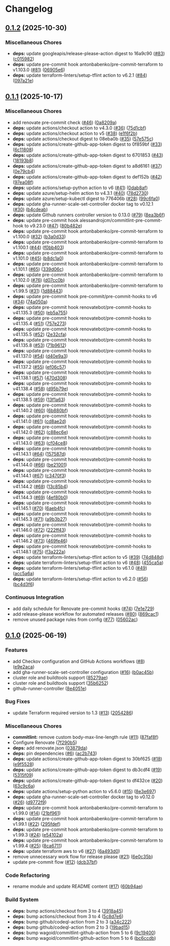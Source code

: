 # Changelog

## [0.1.2](https://github.com/opzkit/terraform-aws-k8s-addons-github-runners-controller/compare/v0.1.1...v0.1.2) (2025-10-30)


### Miscellaneous Chores

* **deps:** update googleapis/release-please-action digest to 16a9c90 ([#83](https://github.com/opzkit/terraform-aws-k8s-addons-github-runners-controller/issues/83)) ([c015982](https://github.com/opzkit/terraform-aws-k8s-addons-github-runners-controller/commit/c0159820fa9d5399eb23c3c3043072734922d0e0))
* **deps:** update pre-commit hook antonbabenko/pre-commit-terraform to v1.103.0 ([#81](https://github.com/opzkit/terraform-aws-k8s-addons-github-runners-controller/issues/81)) ([06905e6](https://github.com/opzkit/terraform-aws-k8s-addons-github-runners-controller/commit/06905e6ddc977ca27b5b0355c3dd2de31057de2c))
* **deps:** update terraform-linters/setup-tflint action to v6.2.1 ([#84](https://github.com/opzkit/terraform-aws-k8s-addons-github-runners-controller/issues/84)) ([097a21e](https://github.com/opzkit/terraform-aws-k8s-addons-github-runners-controller/commit/097a21ef43224fecc15f59b3a9fc464790286bac))

## [0.1.1](https://github.com/opzkit/terraform-aws-k8s-addons-github-runners-controller/compare/v0.1.0...v0.1.1) (2025-10-17)


### Miscellaneous Chores

* add renovate pre-commit check ([#46](https://github.com/opzkit/terraform-aws-k8s-addons-github-runners-controller/issues/46)) ([0a8209a](https://github.com/opzkit/terraform-aws-k8s-addons-github-runners-controller/commit/0a8209a819fb2c646a9da6c7ce853952e5d0458a))
* **deps:** update actions/checkout action to v4.3.0 ([#36](https://github.com/opzkit/terraform-aws-k8s-addons-github-runners-controller/issues/36)) ([75d1cbf](https://github.com/opzkit/terraform-aws-k8s-addons-github-runners-controller/commit/75d1cbf2fc7b5a2a9e4577958e9a025d6ca03344))
* **deps:** update actions/checkout action to v5 ([#38](https://github.com/opzkit/terraform-aws-k8s-addons-github-runners-controller/issues/38)) ([e1f6f2b](https://github.com/opzkit/terraform-aws-k8s-addons-github-runners-controller/commit/e1f6f2b4ea826d314e91a80ac8f1557b02e97989))
* **deps:** update actions/checkout digest to 08eba0b ([#35](https://github.com/opzkit/terraform-aws-k8s-addons-github-runners-controller/issues/35)) ([57e575c](https://github.com/opzkit/terraform-aws-k8s-addons-github-runners-controller/commit/57e575c9d8639e38ba0f70bacfa9c2e262d886c0))
* **deps:** update actions/create-github-app-token digest to 0f859bf ([#33](https://github.com/opzkit/terraform-aws-k8s-addons-github-runners-controller/issues/33)) ([6c11808](https://github.com/opzkit/terraform-aws-k8s-addons-github-runners-controller/commit/6c11808f43d99c417dae8ccb242d812c20ac2b75))
* **deps:** update actions/create-github-app-token digest to 6701853 ([#43](https://github.com/opzkit/terraform-aws-k8s-addons-github-runners-controller/issues/43)) ([18193b8](https://github.com/opzkit/terraform-aws-k8s-addons-github-runners-controller/commit/18193b8c3acded1d76ff238f71566abd3ecb8454))
* **deps:** update actions/create-github-app-token digest to a8d6161 ([#37](https://github.com/opzkit/terraform-aws-k8s-addons-github-runners-controller/issues/37)) ([0e79cb4](https://github.com/opzkit/terraform-aws-k8s-addons-github-runners-controller/commit/0e79cb4be18df1b05241d386243b3f644604b046))
* **deps:** update actions/create-github-app-token digest to def152b ([#42](https://github.com/opzkit/terraform-aws-k8s-addons-github-runners-controller/issues/42)) ([97ea08f](https://github.com/opzkit/terraform-aws-k8s-addons-github-runners-controller/commit/97ea08f8cb27bee46b4439b1efa29649f0ccc632))
* **deps:** update actions/setup-python action to v6 ([#41](https://github.com/opzkit/terraform-aws-k8s-addons-github-runners-controller/issues/41)) ([0dab8af](https://github.com/opzkit/terraform-aws-k8s-addons-github-runners-controller/commit/0dab8afb1d768d09eca7faf27ad2ee784906271b))
* **deps:** update azure/setup-helm action to v4.3.1 ([#40](https://github.com/opzkit/terraform-aws-k8s-addons-github-runners-controller/issues/40)) ([78d2730](https://github.com/opzkit/terraform-aws-k8s-addons-github-runners-controller/commit/78d2730bbdcc6b749192bd770e570c9b49c769db))
* **deps:** update azure/setup-kubectl digest to 776406b ([#28](https://github.com/opzkit/terraform-aws-k8s-addons-github-runners-controller/issues/28)) ([99c6fa0](https://github.com/opzkit/terraform-aws-k8s-addons-github-runners-controller/commit/99c6fa0a40846e356317d3f7b96922eed7fed6ee))
* **deps:** update gha-runner-scale-set-controller docker tag to v0.12.1 ([#30](https://github.com/opzkit/terraform-aws-k8s-addons-github-runners-controller/issues/30)) ([b4cdeab](https://github.com/opzkit/terraform-aws-k8s-addons-github-runners-controller/commit/b4cdeab213c94e28176c184cb81ac65dd8041e39))
* **deps:** update Github runners controller version to 0.13.0 ([#79](https://github.com/opzkit/terraform-aws-k8s-addons-github-runners-controller/issues/79)) ([8ea3b6f](https://github.com/opzkit/terraform-aws-k8s-addons-github-runners-controller/commit/8ea3b6f8c54db618698bb543857ed6a351b89bd7))
* **deps:** update pre-commit hook alessandrojcm/commitlint-pre-commit-hook to v9.23.0 ([#47](https://github.com/opzkit/terraform-aws-k8s-addons-github-runners-controller/issues/47)) ([80b482e](https://github.com/opzkit/terraform-aws-k8s-addons-github-runners-controller/commit/80b482e1786e824656ea0d3edd87995d3c067bc4))
* **deps:** update pre-commit hook antonbabenko/pre-commit-terraform to v1.100.0 ([#32](https://github.com/opzkit/terraform-aws-k8s-addons-github-runners-controller/issues/32)) ([b3a0d33](https://github.com/opzkit/terraform-aws-k8s-addons-github-runners-controller/commit/b3a0d33d16b24d116e05ec2a30268d4190818376))
* **deps:** update pre-commit hook antonbabenko/pre-commit-terraform to v1.100.1 ([#44](https://github.com/opzkit/terraform-aws-k8s-addons-github-runners-controller/issues/44)) ([f0bb403](https://github.com/opzkit/terraform-aws-k8s-addons-github-runners-controller/commit/f0bb403ce9d918492108e16096adffcbb8a9c26c))
* **deps:** update pre-commit hook antonbabenko/pre-commit-terraform to v1.101.0 ([#45](https://github.com/opzkit/terraform-aws-k8s-addons-github-runners-controller/issues/45)) ([b8dc1a0](https://github.com/opzkit/terraform-aws-k8s-addons-github-runners-controller/commit/b8dc1a070daed3509077f4343842283f274feabc))
* **deps:** update pre-commit hook antonbabenko/pre-commit-terraform to v1.101.1 ([#65](https://github.com/opzkit/terraform-aws-k8s-addons-github-runners-controller/issues/65)) ([339d06c](https://github.com/opzkit/terraform-aws-k8s-addons-github-runners-controller/commit/339d06c8fe31652dd89e2a256d298171284faa00))
* **deps:** update pre-commit hook antonbabenko/pre-commit-terraform to v1.102.0 ([#76](https://github.com/opzkit/terraform-aws-k8s-addons-github-runners-controller/issues/76)) ([d07cc0b](https://github.com/opzkit/terraform-aws-k8s-addons-github-runners-controller/commit/d07cc0b49974be7c0be8ef38d5c2467d5b3c65cf))
* **deps:** update pre-commit hook antonbabenko/pre-commit-terraform to v1.99.5 ([#31](https://github.com/opzkit/terraform-aws-k8s-addons-github-runners-controller/issues/31)) ([1d88443](https://github.com/opzkit/terraform-aws-k8s-addons-github-runners-controller/commit/1d88443adebd86632ed1abb637e4cd1219e9a2b3))
* **deps:** update pre-commit hook pre-commit/pre-commit-hooks to v6 ([#34](https://github.com/opzkit/terraform-aws-k8s-addons-github-runners-controller/issues/34)) ([74a050a](https://github.com/opzkit/terraform-aws-k8s-addons-github-runners-controller/commit/74a050ad1e23978f65b5ea76f4d4f58aa8cea7c5))
* **deps:** update pre-commit hook renovatebot/pre-commit-hooks to v41.135.3 ([#50](https://github.com/opzkit/terraform-aws-k8s-addons-github-runners-controller/issues/50)) ([eb5a755](https://github.com/opzkit/terraform-aws-k8s-addons-github-runners-controller/commit/eb5a755c699d6850e4ac939c67a96d0fb155d158))
* **deps:** update pre-commit hook renovatebot/pre-commit-hooks to v41.135.4 ([#51](https://github.com/opzkit/terraform-aws-k8s-addons-github-runners-controller/issues/51)) ([757e273](https://github.com/opzkit/terraform-aws-k8s-addons-github-runners-controller/commit/757e273e59bbb12df1b7e6351774bff7926d4ffa))
* **deps:** update pre-commit hook renovatebot/pre-commit-hooks to v41.135.5 ([#52](https://github.com/opzkit/terraform-aws-k8s-addons-github-runners-controller/issues/52)) ([2e32cfa](https://github.com/opzkit/terraform-aws-k8s-addons-github-runners-controller/commit/2e32cfabf74921805cf7ddd1c7fa6c3a6338bd5a))
* **deps:** update pre-commit hook renovatebot/pre-commit-hooks to v41.135.8 ([#53](https://github.com/opzkit/terraform-aws-k8s-addons-github-runners-controller/issues/53)) ([71b9612](https://github.com/opzkit/terraform-aws-k8s-addons-github-runners-controller/commit/71b9612ee7f644c3bf3121f53905eea36d31fdfa))
* **deps:** update pre-commit hook renovatebot/pre-commit-hooks to v41.137.0 ([#54](https://github.com/opzkit/terraform-aws-k8s-addons-github-runners-controller/issues/54)) ([d40e9a3](https://github.com/opzkit/terraform-aws-k8s-addons-github-runners-controller/commit/d40e9a306f019c38b7796dc710732971688fbefc))
* **deps:** update pre-commit hook renovatebot/pre-commit-hooks to v41.137.2 ([#55](https://github.com/opzkit/terraform-aws-k8s-addons-github-runners-controller/issues/55)) ([ef06c57](https://github.com/opzkit/terraform-aws-k8s-addons-github-runners-controller/commit/ef06c5707b848055faa628356d9725db694ad8b1))
* **deps:** update pre-commit hook renovatebot/pre-commit-hooks to v41.138.1 ([#57](https://github.com/opzkit/terraform-aws-k8s-addons-github-runners-controller/issues/57)) ([470d308](https://github.com/opzkit/terraform-aws-k8s-addons-github-runners-controller/commit/470d308b445c3485787be151321e4329fb601ebd))
* **deps:** update pre-commit hook renovatebot/pre-commit-hooks to v41.138.4 ([#58](https://github.com/opzkit/terraform-aws-k8s-addons-github-runners-controller/issues/58)) ([d95b79e](https://github.com/opzkit/terraform-aws-k8s-addons-github-runners-controller/commit/d95b79eebaf5a77d3a9be5afb2716d0746b22153))
* **deps:** update pre-commit hook renovatebot/pre-commit-hooks to v41.138.5 ([#59](https://github.com/opzkit/terraform-aws-k8s-addons-github-runners-controller/issues/59)) ([13f1a63](https://github.com/opzkit/terraform-aws-k8s-addons-github-runners-controller/commit/13f1a632a96e96faab6a8ad11b021596a538ba80))
* **deps:** update pre-commit hook renovatebot/pre-commit-hooks to v41.140.2 ([#60](https://github.com/opzkit/terraform-aws-k8s-addons-github-runners-controller/issues/60)) ([6b880bf](https://github.com/opzkit/terraform-aws-k8s-addons-github-runners-controller/commit/6b880bfff375cc943e48a54d10fca63db99e9853))
* **deps:** update pre-commit hook renovatebot/pre-commit-hooks to v41.141.0 ([#61](https://github.com/opzkit/terraform-aws-k8s-addons-github-runners-controller/issues/61)) ([cd8ae2d](https://github.com/opzkit/terraform-aws-k8s-addons-github-runners-controller/commit/cd8ae2d4197850b6941a7f7500211ee960142a96))
* **deps:** update pre-commit hook renovatebot/pre-commit-hooks to v41.142.0 ([#62](https://github.com/opzkit/terraform-aws-k8s-addons-github-runners-controller/issues/62)) ([c88ec6e](https://github.com/opzkit/terraform-aws-k8s-addons-github-runners-controller/commit/c88ec6e8beddfaa07b5046db5582daa7a22b138a))
* **deps:** update pre-commit hook renovatebot/pre-commit-hooks to v41.143.0 ([#63](https://github.com/opzkit/terraform-aws-k8s-addons-github-runners-controller/issues/63)) ([cf04ce8](https://github.com/opzkit/terraform-aws-k8s-addons-github-runners-controller/commit/cf04ce8df444cd358ac774e980ec10e100782f52))
* **deps:** update pre-commit hook renovatebot/pre-commit-hooks to v41.143.1 ([#64](https://github.com/opzkit/terraform-aws-k8s-addons-github-runners-controller/issues/64)) ([157587d](https://github.com/opzkit/terraform-aws-k8s-addons-github-runners-controller/commit/157587dcadab07ee80c20a49eca596c3bf743a2a))
* **deps:** update pre-commit hook renovatebot/pre-commit-hooks to v41.144.0 ([#66](https://github.com/opzkit/terraform-aws-k8s-addons-github-runners-controller/issues/66)) ([be21001](https://github.com/opzkit/terraform-aws-k8s-addons-github-runners-controller/commit/be210011017cfdc52ce6aa4ec66ec76c0d96a3e4))
* **deps:** update pre-commit hook renovatebot/pre-commit-hooks to v41.144.1 ([#67](https://github.com/opzkit/terraform-aws-k8s-addons-github-runners-controller/issues/67)) ([c3470f3](https://github.com/opzkit/terraform-aws-k8s-addons-github-runners-controller/commit/c3470f3ee6b4ab883ba136a465e0d2ca1afdd1de))
* **deps:** update pre-commit hook renovatebot/pre-commit-hooks to v41.144.2 ([#68](https://github.com/opzkit/terraform-aws-k8s-addons-github-runners-controller/issues/68)) ([13c85b4](https://github.com/opzkit/terraform-aws-k8s-addons-github-runners-controller/commit/13c85b416ed883ba654c6b1d5fa1d3f43e836695))
* **deps:** update pre-commit hook renovatebot/pre-commit-hooks to v41.144.3 ([#69](https://github.com/opzkit/terraform-aws-k8s-addons-github-runners-controller/issues/69)) ([4ef80b0](https://github.com/opzkit/terraform-aws-k8s-addons-github-runners-controller/commit/4ef80b083df0d1b3ac6476f6299d4a21c9c9715b))
* **deps:** update pre-commit hook renovatebot/pre-commit-hooks to v41.145.1 ([#70](https://github.com/opzkit/terraform-aws-k8s-addons-github-runners-controller/issues/70)) ([6aeb4fc](https://github.com/opzkit/terraform-aws-k8s-addons-github-runners-controller/commit/6aeb4fc9e2b0506883b956033707fcf0c52ef422))
* **deps:** update pre-commit hook renovatebot/pre-commit-hooks to v41.145.3 ([#71](https://github.com/opzkit/terraform-aws-k8s-addons-github-runners-controller/issues/71)) ([a9b3b27](https://github.com/opzkit/terraform-aws-k8s-addons-github-runners-controller/commit/a9b3b27049d20aff70af9416cba625d352a8807d))
* **deps:** update pre-commit hook renovatebot/pre-commit-hooks to v41.146.0 ([#72](https://github.com/opzkit/terraform-aws-k8s-addons-github-runners-controller/issues/72)) ([222ff43](https://github.com/opzkit/terraform-aws-k8s-addons-github-runners-controller/commit/222ff4391c8dd9c2c9c85c89a707c9a2de7bb861))
* **deps:** update pre-commit hook renovatebot/pre-commit-hooks to v41.146.2 ([#73](https://github.com/opzkit/terraform-aws-k8s-addons-github-runners-controller/issues/73)) ([469fe46](https://github.com/opzkit/terraform-aws-k8s-addons-github-runners-controller/commit/469fe46c8dcebdba9771a88d6cef6a69a020be73))
* **deps:** update pre-commit hook renovatebot/pre-commit-hooks to v41.148.1 ([#75](https://github.com/opzkit/terraform-aws-k8s-addons-github-runners-controller/issues/75)) ([f3a222a](https://github.com/opzkit/terraform-aws-k8s-addons-github-runners-controller/commit/f3a222a7b9612f2c2df47b7e039089392d8eda1b))
* **deps:** update terraform-linters/setup-tflint action to v5 ([#39](https://github.com/opzkit/terraform-aws-k8s-addons-github-runners-controller/issues/39)) ([74d848d](https://github.com/opzkit/terraform-aws-k8s-addons-github-runners-controller/commit/74d848d6778c6ed9d8163570f4ea9b0755c44073))
* **deps:** update terraform-linters/setup-tflint action to v6 ([#48](https://github.com/opzkit/terraform-aws-k8s-addons-github-runners-controller/issues/48)) ([455ca5a](https://github.com/opzkit/terraform-aws-k8s-addons-github-runners-controller/commit/455ca5a59bfa9a80e0441637724f61a031b67cc6))
* **deps:** update terraform-linters/setup-tflint action to v6.1.0 ([#49](https://github.com/opzkit/terraform-aws-k8s-addons-github-runners-controller/issues/49)) ([acc5a6a](https://github.com/opzkit/terraform-aws-k8s-addons-github-runners-controller/commit/acc5a6a0eee3118c5e9f32d4ec0ba8f05fad4004))
* **deps:** update terraform-linters/setup-tflint action to v6.2.0 ([#56](https://github.com/opzkit/terraform-aws-k8s-addons-github-runners-controller/issues/56)) ([bc4d3f6](https://github.com/opzkit/terraform-aws-k8s-addons-github-runners-controller/commit/bc4d3f6010ea860e703b6076a7e4e7f654484986))


### Continuous Integration

* add daily schedule for Renovate pre-commit hooks ([#74](https://github.com/opzkit/terraform-aws-k8s-addons-github-runners-controller/issues/74)) ([7e1e729](https://github.com/opzkit/terraform-aws-k8s-addons-github-runners-controller/commit/7e1e7299fd4e881287e95fa9b141e4dd2a5c628f))
* add release-please workflow for automated releases ([#80](https://github.com/opzkit/terraform-aws-k8s-addons-github-runners-controller/issues/80)) ([869cac1](https://github.com/opzkit/terraform-aws-k8s-addons-github-runners-controller/commit/869cac17d2c81e054df42ca6e3d0f6e41c5e8660))
* remove unused package rules from config ([#77](https://github.com/opzkit/terraform-aws-k8s-addons-github-runners-controller/issues/77)) ([05602ac](https://github.com/opzkit/terraform-aws-k8s-addons-github-runners-controller/commit/05602ac28c3fbca7cd8153000e25a152672afc86))

## [0.1.0](https://github.com/opzkit/terraform-aws-k8s-addons-github-runners-controller/compare/v0.0.1...v0.1.0) (2025-06-19)


### Features

* add Checkov configuration and GitHub Actions workflows ([#8](https://github.com/opzkit/terraform-aws-k8s-addons-github-runners-controller/issues/8)) ([e9e2aca](https://github.com/opzkit/terraform-aws-k8s-addons-github-runners-controller/commit/e9e2acafba876186865996bf9831010f619d6cf3))
* add gha-runner-scale-set-controller configuration ([#16](https://github.com/opzkit/terraform-aws-k8s-addons-github-runners-controller/issues/16)) ([b0ac45b](https://github.com/opzkit/terraform-aws-k8s-addons-github-runners-controller/commit/b0ac45b0219c03387553222e49ac2f0ac39d8e1e))
* cluster role and buildtools support ([85279ae](https://github.com/opzkit/terraform-aws-k8s-addons-github-runners-controller/commit/85279ae677383c5e60919080c6cf1875482371bb))
* cluster role and buildtools support ([35b6252](https://github.com/opzkit/terraform-aws-k8s-addons-github-runners-controller/commit/35b6252f47c60fabc7265e02fc1712a6a3c0a696))
* github-runner-controller ([8e4051e](https://github.com/opzkit/terraform-aws-k8s-addons-github-runners-controller/commit/8e4051e2c43fd05ec38e9253ac33bf3840afada2))


### Bug Fixes

* update Terraform required version to 1.3 ([#13](https://github.com/opzkit/terraform-aws-k8s-addons-github-runners-controller/issues/13)) ([2054286](https://github.com/opzkit/terraform-aws-k8s-addons-github-runners-controller/commit/205428609cc147c6ebc53bcffcfb817c63e319f6))


### Miscellaneous Chores

* **commitlint:** remove custom body-max-line-length rule ([#11](https://github.com/opzkit/terraform-aws-k8s-addons-github-runners-controller/issues/11)) ([87faf8f](https://github.com/opzkit/terraform-aws-k8s-addons-github-runners-controller/commit/87faf8f91c3db684b94ef41531f87926ff2b1e19))
* Configure Renovate ([7f290b5](https://github.com/opzkit/terraform-aws-k8s-addons-github-runners-controller/commit/7f290b5e779b2097322fa30adc4426efaccacebd))
* **deps:** add renovate.json ([03879da](https://github.com/opzkit/terraform-aws-k8s-addons-github-runners-controller/commit/03879da234a33235dc90f1b3b7111dedbc804958))
* **deps:** pin dependencies ([#6](https://github.com/opzkit/terraform-aws-k8s-addons-github-runners-controller/issues/6)) ([ac2b743](https://github.com/opzkit/terraform-aws-k8s-addons-github-runners-controller/commit/ac2b743fae2c6584239dd3284ef852f311b952cf))
* **deps:** update actions/create-github-app-token digest to 30bf625 ([#18](https://github.com/opzkit/terraform-aws-k8s-addons-github-runners-controller/issues/18)) ([e9f5528](https://github.com/opzkit/terraform-aws-k8s-addons-github-runners-controller/commit/e9f5528e8a525e23b98bba2caf17a4db7e1ed04c))
* **deps:** update actions/create-github-app-token digest to db3cdf4 ([#19](https://github.com/opzkit/terraform-aws-k8s-addons-github-runners-controller/issues/19)) ([5315f09](https://github.com/opzkit/terraform-aws-k8s-addons-github-runners-controller/commit/5315f0927b1dbbc20f67922982751773d3b24642))
* **deps:** update actions/create-github-app-token digest to df432ce ([#20](https://github.com/opzkit/terraform-aws-k8s-addons-github-runners-controller/issues/20)) ([63c9c6a](https://github.com/opzkit/terraform-aws-k8s-addons-github-runners-controller/commit/63c9c6a9a20cc10d52303809a65aab8f05b1da2d))
* **deps:** update actions/setup-python action to v5.6.0 ([#15](https://github.com/opzkit/terraform-aws-k8s-addons-github-runners-controller/issues/15)) ([8e3e697](https://github.com/opzkit/terraform-aws-k8s-addons-github-runners-controller/commit/8e3e6979c0e4eb511786ab6fa025e09d0cb85c72))
* **deps:** update gha-runner-scale-set-controller docker tag to v0.12.0 ([#26](https://github.com/opzkit/terraform-aws-k8s-addons-github-runners-controller/issues/26)) ([d9772f9](https://github.com/opzkit/terraform-aws-k8s-addons-github-runners-controller/commit/d9772f964f76e4bbc87ade683b8a970399f403ce))
* **deps:** update pre-commit hook antonbabenko/pre-commit-terraform to v1.99.0 ([#14](https://github.com/opzkit/terraform-aws-k8s-addons-github-runners-controller/issues/14)) ([21bf961](https://github.com/opzkit/terraform-aws-k8s-addons-github-runners-controller/commit/21bf9619af97af8d3617cb2861fc47fa383b3aaa))
* **deps:** update pre-commit hook antonbabenko/pre-commit-terraform to v1.99.1 ([#22](https://github.com/opzkit/terraform-aws-k8s-addons-github-runners-controller/issues/22)) ([295fdef](https://github.com/opzkit/terraform-aws-k8s-addons-github-runners-controller/commit/295fdef593b257206f8edacfc4b19c9048a17e50))
* **deps:** update pre-commit hook antonbabenko/pre-commit-terraform to v1.99.3 ([#24](https://github.com/opzkit/terraform-aws-k8s-addons-github-runners-controller/issues/24)) ([e54102a](https://github.com/opzkit/terraform-aws-k8s-addons-github-runners-controller/commit/e54102a635ab8a3e5467e1aaba2fe8b98c9aabd2))
* **deps:** update pre-commit hook antonbabenko/pre-commit-terraform to v1.99.4 ([#25](https://github.com/opzkit/terraform-aws-k8s-addons-github-runners-controller/issues/25)) ([8ca6711](https://github.com/opzkit/terraform-aws-k8s-addons-github-runners-controller/commit/8ca6711138fb7652a8cdf80fa6f7d0b218cb041e))
* **deps:** update terraform aws to v6 ([#27](https://github.com/opzkit/terraform-aws-k8s-addons-github-runners-controller/issues/27)) ([6a493d0](https://github.com/opzkit/terraform-aws-k8s-addons-github-runners-controller/commit/6a493d036c288cedc7ac7ef534dabc91aeca4915))
* remove unnecessary work flow for release please ([#21](https://github.com/opzkit/terraform-aws-k8s-addons-github-runners-controller/issues/21)) ([6e0c35b](https://github.com/opzkit/terraform-aws-k8s-addons-github-runners-controller/commit/6e0c35b5d433516dabc5e745d74d3e00fd030ce0))
* update pre-commit flow ([#12](https://github.com/opzkit/terraform-aws-k8s-addons-github-runners-controller/issues/12)) ([dcb37bf](https://github.com/opzkit/terraform-aws-k8s-addons-github-runners-controller/commit/dcb37bf9bbbbaeee3741767f124072904ebefe9f))


### Code Refactoring

* rename module and update README content ([#17](https://github.com/opzkit/terraform-aws-k8s-addons-github-runners-controller/issues/17)) ([60b94ae](https://github.com/opzkit/terraform-aws-k8s-addons-github-runners-controller/commit/60b94ae3e77f1d2c9c59ce4168650066aad4d9cd))


### Build System

* **deps:** bump actions/checkout from 3 to 4 ([3918a45](https://github.com/opzkit/terraform-aws-k8s-addons-github-runners-controller/commit/3918a452be5abe633b345bae58c52c8ebeea51b1))
* **deps:** bump actions/checkout from 3 to 4 ([5c8d7e6](https://github.com/opzkit/terraform-aws-k8s-addons-github-runners-controller/commit/5c8d7e60f23f3c6c5e8d0a2104c67776642597da))
* **deps:** bump github/codeql-action from 2 to 3 ([a34c222](https://github.com/opzkit/terraform-aws-k8s-addons-github-runners-controller/commit/a34c222299e62000b34b2fd390f382abd7d84600))
* **deps:** bump github/codeql-action from 2 to 3 ([19bad15](https://github.com/opzkit/terraform-aws-k8s-addons-github-runners-controller/commit/19bad156169463d1892107de77ecd8d80d6fb82f))
* **deps:** bump wagoid/commitlint-github-action from 5 to 6 ([9c19400](https://github.com/opzkit/terraform-aws-k8s-addons-github-runners-controller/commit/9c1940082796389ad186a2ad8450cdee44bc3576))
* **deps:** bump wagoid/commitlint-github-action from 5 to 6 ([bc6ccdb](https://github.com/opzkit/terraform-aws-k8s-addons-github-runners-controller/commit/bc6ccdbf6768142257d5e249b407bb7f0cc805c9))
